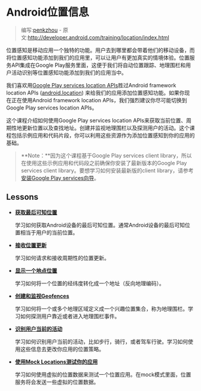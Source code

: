 # Android位置信息

> 编写:[penkzhou](https://github.com/penkzhou) - 原文:<http://developer.android.com/training/location/index.html>

位置感知是移动应用一个独特的功能。用户去到哪里都会带着他们的移动设备，而将位置感知功能添加到我们的应用里，可以让用户有更加真实的情境体验。位置服务API集成在Google Play服务里面，这便于我们将自动位置跟踪、地理围栏和用户活动识别等位置感知功能添加到我们的应用当中。

我们喜欢用[Google Play services location APIs](http://developer.android.com/reference/com/google/android/gms/location/package-summary.html)胜过Android framework location APIs ([android.location](http://developer.android.com/reference/android/location/package-summary.html)) 来给我们的应用添加位置感知功能。如果你现在正在使用Android framework location APIs，我们强烈建议你尽可能切换到Google Play services location APIs。

这个课程介绍如何使用Google Play services location APIs来获取当前位置、周期性地更新位置以及查找地址。创建并监视地理围栏以及探测用户的活动。这个课程包括示例应用和代码片段，你可以利用这些资源作为添加位置感知到你的应用的基础。

> **Note：**因为这个课程基于Google Play services client library，所以在使用这些示例应用和代码段之前确保你安装了最新版本的Google Play services client library。要想学习如何安装最新版的client library，请参考[安装Google Play services向导](http://developer.android.com/google/play-services/setup.html)。

## Lessons

* [**获取最后可知位置**](retrieve-current.html)

    学习如何获取Android设备的最后可知位置。通常Android设备的最后可知位置相当于用户的当前位置。


* [**接收位置更新**](receive-location-updates.html)

    学习如何请求和接收周期性的位置更新。


* [**显示一个地点位置**](display-address.html)

    学习如何将一个位置的经纬度转化成一个地址（反向地理编码）。


* [**创建和监视Geofences**](geofencing.html)

    学习如何将一个或多个地理区域定义成一个兴趣位置集合，称为地理围栏。学习如何探测用户靠近或者进入地理围栏事件。


* [**识别用户当前的活动**](activity-recognition.html)

    学习如何识别用户当前的活动，比如步行，骑行，或者驾车行驶。学习如何使用这些信息去更改你应用的位置策略。


* [**使用Mock Locations测试你的应用**](location-testing.html)

    学习如何使用虚拟的位置数据来测试一个位置应用。在mock模式里面，位置服务将会发送一些虚拟的位置数据。

